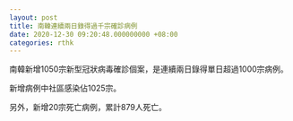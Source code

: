 ```yaml
---
layout: post
title: 南韓連續兩日錄得過千宗確診病例
date: 2020-12-30 09:20:48.000000000 +08:00
categories: rthk
---
```


南韓新增1050宗新型冠狀病毒確診個案，是連續兩日錄得單日超過1000宗病例。

新增病例中社區感染佔1025宗。

另外，新增20宗死亡病例，累計879人死亡。
